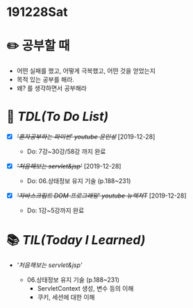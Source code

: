 # 191228Sat

# :pencil2: 공부할 때

- 어떤 실패를 했고, 어떻게 극복했고, 어떤 것을 얻었는지
- 목적 있는 공부를 해라.
- 왜? 를 생각하면서 공부해라

<!-- # 🌞 오늘의 _명언_ -->

<!-- # 📅 _어제_ 한 일 -->

# :memo: _TDL(To Do List)_

<!-- ❌🔺❎🔼 -->

<!-- **G**:Goal(목표)<br> -->
<!-- **D**:Do(했음) -->

- [x] ~~_*'혼자공부하는 파이썬' youtube 윤인성*_~~ [2019-12-28]

  - Do: 7강~30강/58강 까지 완료

* [x] ~~_'처음해보는 servlet&jsp'_~~ [2019-12-28]

  - Do: 06.상태정보 유지 기술 (p.188~231)

* [x] ~~_'자바스크립트 DOM 프로그래밍' youtube 뉴렉쳐T_~~ [2019-12-28]
  - Do: 1강~5강까지 완료

# 📚 _TIL(Today I Learned)_

- _'처음해보는 servlet&jsp'_

  - 06.상태정보 유지 기술 (p.188~231)
    - ServletContext 생성, 변수 등의 이해
    - 쿠키, 세션에 대한 이해

<!-- # 📖 _독서_ 마라톤 -->

<!-- # 💪 개발자라면 _운동_ 은 필수! -->

<!-- - [x] ~~_헬스472일차 in 메모리피트니스 am.07:15~09:30_~~ [2019-12-27] -->

<!-- # :newspaper: 오늘 읽은 _it 개발, 기술 관련 기사, 블로그_ -->

<!-- # :disappointed: 오늘 _아쉬웠던 점_.. -->

<!-- # 📅 _내일_ 할 일 -->

  <!-- # 🛌 오늘 하루 _마무리_ 하며.. -->
